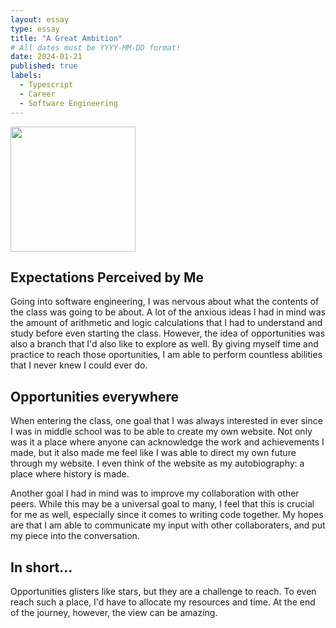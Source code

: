 ```yaml
---
layout: essay
type: essay
title: "A Great Ambition"
# All dates must be YYYY-MM-DD format!
date: 2024-01-21
published: true
labels:
  - Typescript
  - Career
  - Software Engineering
---
```


<img width="200px" class="rounded float-start pe-4" src="https://www.unitedworldtelecom.com/wp-content/uploads/2022/07/voip-engineer-network-engineer.png">

## Expectations Perceived by Me

Going into software engineering, I was nervous about what the contents of the class was going to be about. A lot of the anxious ideas I had in mind was the amount of arithmetic and logic calculations that I had to understand and study before even starting the class. However, the idea of opportunities was also a branch that I'd also like to explore as well. By giving myself time and practice to reach those oportunities, I am able to perform countless abilities that I never knew I could ever do. 

## Opportunities everywhere

When entering the class, one goal that I was always interested in ever since I was in middle school was to be able to create my own website. Not only was it a place where anyone can acknowledge the work and achievements I made, but it also made me feel like I was able to direct my own future through my website. I even think of the website as my autobiography: a place where history is made.

Another goal I had in mind was to improve my collaboration with other peers. While this may be a universal goal to many, I feel that this is crucial for me as well, especially since it comes to writing code together. My hopes are that I am able to communicate my input with other collaboraters, and put my piece into the conversation. 

## In short...

Opportunities glisters like stars, but they are a challenge to reach. To even reach such a place, I'd have to allocate my resources and time. At the end of the journey, however, the view can be amazing.
